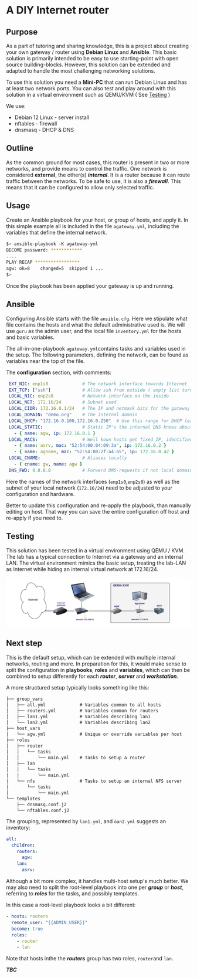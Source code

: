 # A DIY Internet router

## Purpose

As a part of tutoring and sharing knowledge, this is a project about creating
your own gateway / router using **Debian Linux** and **Ansible**. This basic solution is primarily intended to be easy to use starting-point with open source building-blocks. However, this solution can be extended and adapted to handle  the most challenging networking solutions. 

To use this solution you need a **Mini-PC** that can run Debian Linux and has at least two network ports. You can also test and play around with this solution in a virtual environment such as QEMU/KVM  ( See [Testing](#testing) )

We use:

 * Debian 12 Linux - server install
 * nftables - firewall
 * dnsmasq  - DHCP & DNS

## Outline
As the common ground for most cases, this router is present in two or more 
networks, and provide means to control the traffic. One network is considered **external**, the other(s) **_internal_**. It is a router because it can route traffic between the networks. To be safe to use, it is also a **_firewall_**. This means that it can be configured to allow only selected traffic. 

## Usage

Create an Ansible playbook for your host, or group of hosts, and apply it. In this simple example all is included in the file `agateway.yml`, including the variables that define the internal network.

```bash
$> ansible-playbook -K agateway-yml
BECOME password: ************
....
PLAY RECAP *****************
agw: ok=8    changed=5  skipped 1 ...
$>  
```

Once the playbook has been applied your gateway is up and running.

## Ansible

Configuring Ansible starts with the file `ansible.cfg`. Here we stipulate what file contains the hosts and what the default administrative used is. We will use `guru` as the admin user, and the local file `inventory.yml` for the hosts and basic variables.

The all-in-one-playbook `agateway.yml`contains tasks and variables used in the setup. The following parameters, defining the network, can be found as variables near the top of the file.

The **configuration** section, with comments:
```yml
 EXT_NIC: enp1s0             # The network interface towards Internet
 EXT_TCP: ["ssh"]            # Allow ssh from outside ( empty list turns off [])
 LOCAL_NIC: enp2s0           # Network interface on the inside
 LOCAL_NET: 172.16/24        # Subnet used
 LOCAL_CIDR: 172.16.0.1/24   # The IP and netmask bits for the gateway host
 LOCAL_DOMAIN: "demo.org"    # The internal domain
 LOCAL_DHCP: "172.16.0.100,172.16.0.250"  # Use this range for DHCP leases
 LOCAL_STATIC:               # Static IP's the internal DNS knows about
   - { name: agw, ip: 172.16.0.1 }
 LOCAL_MACS:                 # Well kown hosts get fixed IP, identified by MAC
   - { name: asrv, mac: "52:54:00:04:09:3a", ip: 172.16.0.2 }
   - { name: agnome, mac: "52:54:00:2f:a4:a5", ip: 172.16.0.42 }
 LOCAL_CNAME:                # Aliases locally
   - { cname: gw, name: agw }
 DNS_FWD: 8.8.8.8            # Forward DNS-requests if not local domain
```

Here the names of the network interfaces (`enp1s0`,`enp2s0`) as well as the subnet of your local network (`172.16/24`) need to be adjusted to your configuration and hardware.

Better to update this configuration and re-apply the playbook, than manually editing on host.
That way you can save the entire configuration off host and re-apply if you need to.

## Testing

This solution has been tested in a virtual environment using QEMU / KVM. The lab has a typical connection to Internet via a gateway and an internal LAN. The virtual environment mimics the basic setup, treating the lab-LAN as Internet while hiding an internal virtual network at 172.16/24.

![](docs/atest.png)

## Next step

This is the default setup, which can be extended with multiple internal networks, routing and more. In preparation for this, it would make sense to split the configuration in **playbooks**, **roles** and **variables**, which can then be combined to setup differently for each **_router_**, **_server_** and **_workstation_**.

A more structured setup typically looks something like this:

```
├── group_vars
│   ├── all.yml             # Variables common to all hosts
│   ├── routers.yml         # Variables common for routers
│   ├── lan1.yml            # Variables describing lan1
│   └── lan2.yml            # Variables describing lan2
├── host_vars
│   └── agw.yml             # Unique or override variables per host
├── roles
│   ├── router
│   │   └── tasks
│   │       └── main.yml    # Tasks to setup a router
│   ├── lan
│   │   └── tasks
│   │       └── main.yml
│   └── nfs                 # Tasks to setup an internal NFS server
│       └── tasks
│           └── main.yml
└── templates
    ├── dnsmasq.conf.j2
    └── nftables.conf.j2
```

The grouping, represented by `lan1.yml`, and `öan2.yml` suggests an inventory:

```yml
all:
  children:
    routers:
      agw:
    lan:
      asrv:
```

Although a bit more complex, it handles multi-host setup's much better. We may also need to split the root-level playbook into one per **_group_** or **_host_**, referring to **_roles_** for the tasks, and possibly templates.

In this case a root-level playbook looks a bit different:

```yaml
- hosts: routers
  remote_user: "{{ADMIN_USER}}"
  become: true
  roles:
    - router
    - lan
```

Note that hosts inthe the **_routers_** group has two roles, `router`and `lan`.

**_TBC_**